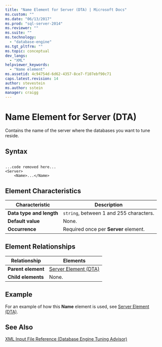 ```yaml
---
title: "Name Element for Server (DTA) | Microsoft Docs"
ms.custom: ""
ms.date: "06/13/2017"
ms.prod: "sql-server-2014"
ms.reviewer: ""
ms.suite: ""
ms.technology: 
  - "database-engine"
ms.tgt_pltfrm: ""
ms.topic: conceptual
dev_langs: 
  - "XML"
helpviewer_keywords: 
  - "Name element"
ms.assetid: 4c94754d-6d62-4357-8ce7-f107ebf90c71
caps.latest.revision: 14
author: stevestein
ms.author: sstein
manager: craigg
---
```

# Name Element for Server (DTA)
  Contains the name of the server where the databases you want to tune reside.  
  
## Syntax  
  
```  
  
...code removed here...  
<Server>  
    <Name>...</Name>  
```  
  
## Element Characteristics  
  
|Characteristic|Description|  
|--------------------|-----------------|  
|**Data type and length**|`string`, between 1 and 255 characters.|  
|**Default value**|None.|  
|**Occurrence**|Required once per **Server** element.|  
  
## Element Relationships  
  
|Relationship|Elements|  
|------------------|--------------|  
|**Parent element**|[Server Element &#40;DTA&#41;](server-element-dta.md)|  
|**Child elements**|None.|  
  
## Example  
 For an example of how this **Name** element is used, see [Server Element &#40;DTA&#41;](server-element-dta.md).  
  
## See Also  
 [XML Input File Reference &#40;Database Engine Tuning Advisor&#41;](xml-input-file-reference-database-engine-tuning-advisor.md)  
  
  
